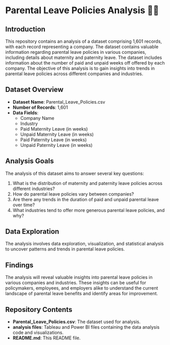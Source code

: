 # Parental Leave Policies Analysis 🤰👶

## Introduction

This repository contains an analysis of a dataset comprising 1,601 records, with each record representing a company. The dataset contains valuable information regarding parental leave policies in various companies, including details about maternity and paternity leave. The dataset includes information about the number of paid and unpaid weeks off offered by each company. The objective of this analysis is to gain insights into trends in parental leave policies across different companies and industries.

## Dataset Overview

- **Dataset Name**: Parental_Leave_Policies.csv
- **Number of Records**: 1,601
- **Data Fields**:
  - Company Name
  - Industry
  - Paid Maternity Leave (in weeks)
  - Unpaid Maternity Leave (in weeks)
  - Paid Paternity Leave (in weeks)
  - Unpaid Paternity Leave (in weeks)

## Analysis Goals

The analysis of this dataset aims to answer several key questions:

1. What is the distribution of maternity and paternity leave policies across different industries?
2. How do parental leave policies vary between companies?
3. Are there any trends in the duration of paid and unpaid parental leave over time?
4. What industries tend to offer more generous parental leave policies, and why?

## Data Exploration

The analysis involves data exploration, visualization, and statistical analysis to uncover patterns and trends in parental leave policies. 

## Findings

The analysis will reveal valuable insights into parental leave policies in various companies and industries. These insights can be useful for policymakers, employees, and employers alike to understand the current landscape of parental leave benefits and identify areas for improvement.

## Repository Contents

- **Parental_Leave_Policies.csv**: The dataset used for analysis.
- **analysis files**: Tableau and Power BI files containing the data analysis code and visualizations.
- **README.md**: This README file.



